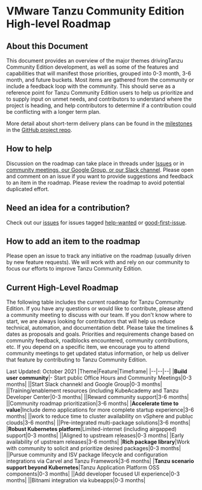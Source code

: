 # VMware Tanzu Community Edition High-level Roadmap

## About this Document

This document provides an overview of the major themes drivingTanzu Community Edition development, as well as some of the features and
capabilities that will manifest those priorities, grouped into 0-3 month, 3-6 month, and future buckets. Most items are gathered from
the community or include a feedback loop with the community. This should serve as a reference point for Tanzu Community Edition users
to help us prioritize and to supply input on unmet needs, and contributors to understand where the project is heading, and help
contributors to determine if a contribution could be conflicting with a longer term plan.

More detail about short-term delivery plans can be found in the [milestones](https://github.com/vmware-tanzu/community-edition/milestones) in
the [GitHub project repo](https://gitbub.com/vmware-tanzu/community-edition).

## How to help

Discussion on the roadmap can take place in threads under [Issues](https://github.com/vmware-tanzu/community-edition/issues)
or in [community meetings, our Google Group, or our Slack channel](https://tanzucommunityedition.io/community/).
Please open and comment on an issue if you want to provide suggestions and feedback to an item in the roadmap.
Please review the roadmap to avoid potential duplicated effort.

## Need an idea for a contribution?

Check out our [issues](https://github.com/vmware-tanzu/community-edition/issues) for issues tagged
[help-wanted](https://github.com/vmware-tanzu/community-edition/issues?q=is%3Aopen+is%3Aissue+label%3Ahelp-wanted) or
[good-first-issue](https://github.com/vmware-tanzu/community-edition/labels/good-first-issue).

## How to add an item to the roadmap

Please open an issue to track any initiative on the roadmap  (usually driven by new feature requests). We will work with
and rely on our community to focus our efforts to improve Tanzu Community Edition.

## Current High-Level Roadmap

The following table includes the current roadmap for Tanzu Community Edition. If you have any questions
or would like to contribute, please attend a community meeting to discuss with our team. If you
don't know where to start, we are always looking for contributors that will help us reduce
technical, automation, and documentation debt. Please take the timelines & dates as proposals and goals.
Priorities and requirements change based on community feedback, roadblocks encountered, community contributions,
etc. If you depend on a specific item, we encourage you to attend community meetings to get updated status information,
or help us deliver that feature by contributing to Tanzu Community Edition.

Last Updated: October 2021
|Theme|Feature|Timeframe|
|--|--|--|
|**Build user community**|- Start public Office Hours and Community Meetings|0-3 months|
||Start Slack channekl and Google Group|0-3 months|
||Training/enablement resources (including KubeAcademy and Tanzu Developer Center|0-3 months|
||Reward community support|3-6 months|
||Community roadmap prioritizatiion|3-6 months|
|**Accelerate time to value**|Include demo applications for more complete startup experience|3-6 months|
||work to reduce time to cluster availability on vSphere and publuc clouds|3-6 months|
||Pre-integrated multi-package solutions|3-6 months|
|**Robust Kubernetes platform**|Limited-internet (including airgapped) support|0-3 months|
||Aligned to upstream releases|0-3 months|
|Early availability of upstream releases|3-6 months|
|**Rich package library**|Work with community to solicit and prioritize desired packages|0-3 months|
||Pursue community and ISV package lifecycle and configuration integrations via Carvel and Tanzu Framework|3-6 months|
|**Tanzu scenario support beyond Kubernetes**|Tanzu Application Platform OSS components|0-3 months|
||Add developer focused UI experience|0-3 months|
||Bitnami integration via kubeapps|0-3 months|
